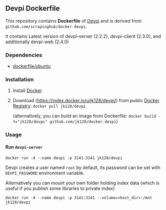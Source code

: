 ## Devpi Dockerfile

This repository contains **Dockerfile** of [Devpi](http://doc.devpi.net/) and is derived from `github.com/scrapinghub/docker-devpi`.

It contains Latest version of devpi-server (2.2.2), devpi-client (2.3.0), and additionally devpi-web (2.4.0)

### Dependencies

* [dockerfile/ubuntu](http://dockerfile.github.io/#/ubuntu)


### Installation

1. Install [Docker](https://www.docker.io/).

2. Download (https://index.docker.io/u/jk128/devpi/) from public [Docker Registry](https://index.docker.io/): `docker pull jk128/devpi`

   (alternatively, you can build an image from Dockerfile: `docker build -t="jk128/devpi" github.com/jk128/docker-devpi`)


### Usage

#### Run `devpi-server`

    docker run -d --name devpi -p 3141:3141 jk128/devpi

Devpi creates a user named `root` by default, its password can be set with
`DEVPI_PASSWORD` environment variable.

Alternatively you can mount your own folder holding index data (which is useful if you publish some libraries to private index)

    docker run -d --name devpi -p 3141:3141 --volume=<host_dir>:/mnt jk128/devpi
